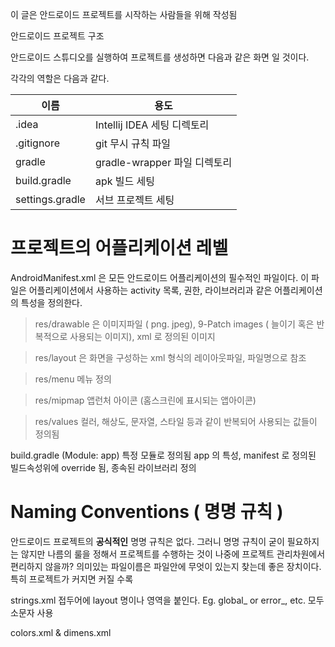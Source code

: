 이 글은 안드로이드 프로젝트를 시작하는 사람들을 위해 작성됨



안드로이드 프로젝트 구조

안드로이드 스튜디오를 실행하여 프로젝트를 생성하면 다음과 같은 화면 일 것이다.

각각의 역할은 다음과 같다.


이름 | 용도
-----|-----
.idea | Intellij IDEA 세팅 디렉토리
.gitignore | git 무시 규칙 파일
gradle | gradle-wrapper 파일 디렉토리
build.gradle | apk 빌드 세팅 
settings.gradle | 서브 프로젝트 세팅


# 프로젝트의 어플리케이션 레벨
AndroidManifest.xml 은 모든 안드로이드 어플리케이션의 필수적인 파일이다.
이 파일은 어플리케이션에서 사용하는 activity 목록, 권한, 라이브러리과 같은 어플리케이션의 특성을 정의한다.

> res/drawable 은 이미지파일 ( png. jpeg), 9-Patch images ( 늘이기 혹은 반복적으로 사용되는 이미지), xml 로 정의된 이미지

> res/layout 은 화면을 구성하는 xml 형식의 레이아웃파일, 파일명으로 참조

> res/menu 메뉴 정의

> res/mipmap 앱런처 아이콘 (홈스크린에 표시되는 앱아이콘)

> res/values 컬러, 해상도, 문자열, 스타일 등과 같이 반복되어 사용되는 값들이 정의됨

build.gradle (Module: app) 특정 모듈로 정의됨 app 의 특성, manifest 로 정의된 빌드속성위에 override 됨, 종속된 라이브러리 정의

# Naming Conventions ( 명명 규칙 )

안드로이드 프로젝트의 **공식적인** 명명 규칙은 없다. 그러니 명명 규칙이 굳이 필요하지는 않지만 나름의 룰을 정해서 프로젝트를 수행하는 것이 나중에 프로젝트 관리차원에서 편리하지 않을까?
의미있는 파일이름은 파일안에 무엇이 있는지 찾는데 좋은 장치이다. 특히 프로젝트가 커지면 커질 수록

strings.xml
접두어에 layout 명이나 영역을 붙인다. Eg. global_ or error_, etc.
모두 소문자 사용

colors.xml & dimens.xml








